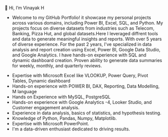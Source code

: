  👋 Hi, I’m Vinayak H

- Welcome to my GitHub Portfolio! it showcase my personal projects across various domains, including Power BI, Excel, SQL, and Python. My projects focus on diverse datasets from industries such as Telecom, Banking, Pizza Hut, and global datasets.Here I leveraged diffrent tools and data to generate meaningful insights and reports. With over 5 years of diverse experience. For the past 2 years, I've specialized in data analysis and report creation using Excel, Power BI, Google Data Studio, and Google Analytics. I have hands-on experience with SQL and dynamic dashboard creation. Proven ability to generate data summaries for weekly, monthly, and quarterly reviews.

* Expertise with Microsoft Excel like VLOOKUP, Power Query, Pivot Tables, Dynamic dashboard
* Hands-on experience with POWER BI, DAX, Reporting, Data Modelling, M language
* Hands on Experience with MySQL, PostgreSQL
* Hands-on experience with Google Analytics -4, Looker Studio, and Customer engagement analysis.
* Experience in data analysis, basics of statistics, and hypothesis testing.
* Knowledge of Python, Pandas, Numpy, Matplotlib.
* Expertise with Microsoft PowerPoint.
* I'm a data-driven enthusiast dedicated to driving results.
  
  
